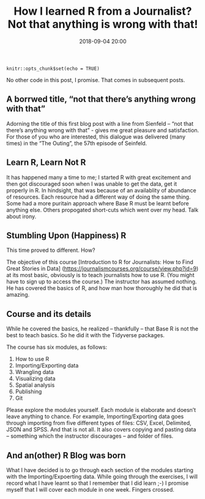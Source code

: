 ﻿---
title: "How I learned R from a Journalist? Not that anything is wrong with that!"
layout: post
date: 2018-09-04 20:00
tag:
- English
- Learning R
- Beginner
- Motivation
- Analytics
blog: true
star: false
---


```
knitr::opts_chunk$set(echo = TRUE)
```
No other code in this post, I promise. That comes in subsequent posts.


## A borrwed title, “not that there’s anything wrong with that”

Adorning the title of this first blog post with a line from Sienfeld – “not that there’s anything wrong with that” - gives me great pleasure and satisfaction. For those of you who are interested, this dialogue was delivered (many times) in the “The Outing”, the 57th episode of Seinfeld.


## Learn R, Learn Not R

It has happened many a time to me; I started R with great excitement and then got discouraged soon when I was unable to get the data, get it properly in R. In hindsight, that was because of an availablity of abundance of resources. Each resource had a different way of doing the same thing. Some had a more puritain approach where Base R must be learnt before anything else. Others propogated short-cuts which went over my head. Talk about irony.


## Stumbling Upon (Happiness) R

This time proved to different. How?

The objective of this course [Introduction to R for Journalists: How to Find Great Stories in Data] (https://journalismcourses.org/course/view.php?id=9) at its most basic, obviously is to teach journalists how to use R. (You might have to sign up to access the course.) The instructor has assumed nothing. He has covered the basics of R, and how man how thoroughly he did that is amazing.


## Course and its details

While he covered the basics, he realized – thankfully – that Base R is not the best to teach basics. So he did it with the Tidyverse packages.

The course has six modules, as follows:

1. How to use R
2. Importing/Exporting data
3. Wrangling data
4. Visualizing data
5. Spatial analysis
6. Publishing
7. Git

Please explore the modules yourself. Each module is elaborate and doesn’t leave anything to chance. For example, Importing/Exporting data goes through importing from five different types of files: CSV, Excel, Delimited, JSON and SPSS. And that is not all. It also covers copying and pasting data – something which the instructor discourages – and folder of files.


## And an(other) R Blog was born

What I have decided is to go through each section of the modules starting with the Importing/Expoerting data. While going through the exercises, I will record what I have learnt so that I remember that I did learn ;-) I promise myself that I will cover each module in one week. Fingers crossed.
